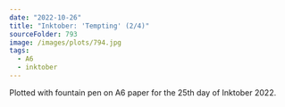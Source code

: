 ```yaml
---
date: "2022-10-26"
title: "Inktober: 'Tempting' (2/4)"
sourceFolder: 793
image: /images/plots/794.jpg
tags:
  - A6
  - inktober
---
```


Plotted with fountain pen on A6 paper for the 25th day of Inktober 2022.

